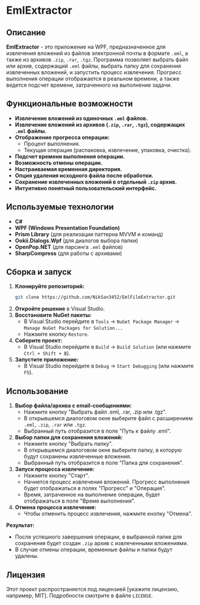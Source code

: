 # EmlExtractor

## Описание

**EmlExtractor** - это приложение на WPF, предназначенное для извлечения вложений из файлов электронной почты в формате `.eml`, а также из архивов `.zip`, `.rar`, `.tgz`. Программа позволяет выбрать файл или архив, содержащий `.eml` файлы, выбрать папку для сохранения извлеченных вложений, и запустить процесс извлечения. Прогресс выполнения операции отображается в реальном времени, а также ведется подсчет времени, затраченного на выполнение задачи.

## Функциональные возможности

*   **Извлечение вложений из одиночных `.eml` файлов.**
*   **Извлечение вложений из архивов (`.zip`, `.rar`, `.tgz`), содержащих `.eml` файлы.**
*   **Отображение прогресса операции:**
    *   Процент выполнения.
    *   Текущая операция (распаковка, извлечение, упаковка, очистка).
*   **Подсчет времени выполнения операции.**
*   **Возможность отмены операции.**
*   **Настраиваемая временная директория.**
*   **Опция удаления исходного файла после обработки.**
*   **Сохранение извлеченных вложений в отдельный `.zip` архив.**
*   **Интуитивно понятный пользовательский интерфейс.**

## Используемые технологии

*   **C#**
*   **WPF (Windows Presentation Foundation)**
*   **Prism Library** (для реализации паттерна MVVM и команд)
*   **Ookii.Dialogs.Wpf** (для диалогов выбора папки)
*   **OpenPop.NET** (для парсинга `.eml` файлов)
*   **SharpCompress** (для работы с архивами)

## Сборка и запуск

1. **Клонируйте репозиторий:**
    ```bash
    git clone https://github.com/NikSan3452/EmlFileExtractor.git
    ```
2. **Откройте решение** в Visual Studio.
3. **Восстановите NuGet пакеты:**
    *   В Visual Studio перейдите в `Tools` -> `NuGet Package Manager` -> `Manage NuGet Packages for Solution...`
    *   Нажмите кнопку `Restore`.
4. **Соберите проект:**
    *   В Visual Studio перейдите в `Build` -> `Build Solution` (или нажмите `Ctrl + Shift + B`).
5. **Запустите приложение:**
    *   В Visual Studio перейдите в `Debug` -> `Start Debugging` (или нажмите `F5`).

## Использование

1. **Выбор файла/архива с email-сообщениями:**
    *   Нажмите кнопку "Выбрать файл .eml, .rar, .zip или .tgz".
    *   В открывшемся диалоговом окне выберите файл с расширением `.eml`, `.zip`, `.rar` или `.tgz`.
    *   Выбранный путь отобразится в поле "Путь к файлу .eml".
2. **Выбор папки для сохранения вложений:**
    *   Нажмите кнопку "Выбрать папку".
    *   В открывшемся диалоговом окне выберите папку, в которую будут сохранены извлеченные вложения.
    *   Выбранный путь отобразится в поле "Папка для сохранения".
3. **Запуск процесса извлечения:**
    *   Нажмите кнопку "Старт".
    *   Начнется процесс извлечения вложений. Прогресс выполнения будет отображаться в полях "Прогресс" и "Операция".
    *   Время, затраченное на выполнение операции, будет отображаться в поле "Время выполнения".
4. **Отмена процесса извлечения:**
    *   Чтобы отменить процесс извлечения, нажмите кнопку "Отмена".

**Результат:**

*   После успешного завершения операции, в выбранной папке для сохранения будет создан `.zip` архив с извлеченными вложениями.
*   В случае отмены операции, временные файлы и папки будут удалены.

## Лицензия

Этот проект распространяется под лицензией [укажите лицензию, например, MIT]. Подробности смотрите в файле `LICENSE`.
